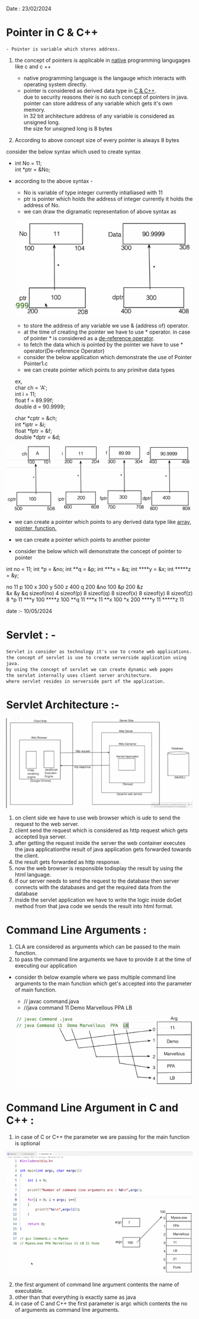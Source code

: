 Date : 23/02/2024


# Pointer in C & C++
    - Pointer is variable which stores address.

1) the concept of pointers is applicable in <u>native</u> programming langugages like c and c ++ 
    - native programming language is the langauge which interacts with operating system directly.
    - pointer is considered as derived data type in <u>C & C++</u>.<br>
    due to security reasons their is no such concept of pointers in java.<br> 
     pointer can store address of any variable which gets it's own memory.<br>
     in 32 bit architecture address of any variable is considered as unsigned long.<br>
     the size for unsigned long is 8 bytes

2) According to above concept size of every pointer is always 8 bytes 

consider the below syntax which used to create syntax

- int No = 11; <br>
 int *ptr = &No;
- according to the above syntax -
    - No is variable of type integer currently intialliased with 11
    - ptr is pointer which holds the address of integer currently it holds the address of No.
    - we can draw the digramatic representation of above syntax as

    ![alt text](image.png)
    - to store the address of any variable we use & (address of) operator.
    - at the time of creating the pointer we have to use * operator. in case of pointer * is considered as a <u> de-reference operator</u>.
    - to fetch the data which is pointed by the pointer we have to use * operator(De-reference Operator)
    - consider the below application which demonstrate the use of Pointer
    Pointer1.c
    - we can create pointer which points to any  primitve data types
    
    ex,<br>
    char ch = 'A';<br>
    int i = 11;<br>
    float f = 89.99f;<br>
    double d = 90.9999;<br>

    char *cptr = &ch;<br>
    int *iptr = &i;<br>
    float *fptr = &f;<br>
    double *dptr = &d;<br>

![alt text](image-1.png)

- we can create a pointer which points to any derived data type like <u> array, pointer, function.</u>

- we can create a pointer which points to another pointer 

- consider the below  which will demonstrate the concept of pointer to pointer

int no = 11;
int *p = &no;
int **q = &p;
int ***x = &q;
int ****y = &x;
int *****z = &y;



no              11
p               100
x               300
y               500
z               400
q               200
&no             100
&p              200
&z              
&x
&y
&q
sizeof(no)      4
sizeof(p)       8
sizeof(q)       8
sizeof(x)       8
sizeof(y)       8
sizeof(z)       8
*p              11
***y            100
****z           100
**q             11 
***x            11
**x             100
*x              200
****y           11
*****z          11

date :- 10/05/2024

# Servlet : -
    Servlet is consider as technology it's use to create web applications.
    the concept of servlet is use to create serverside application using java.
    by using the concept of servlet we can create dynamic web pages 
    the servlet internally uses client server architecture.
    where servlet resides in serverside part of the application.

# Servlet Architecture :-

![alt text](image-2.png)

1.    on client side we have to use web browser which is ude to send the request to the web server.
2.    client send the request which is considered as http request which gets accepted bya server.
3.   after getting the request inside the server the web container executes the java applicationthe result of java application gets forwarded towards the client.
4.    the result gets forwarded as http response.
5.    now the web browser is responsible todisplay the result by using the html language.
6.    if our server needs to send the request to the database then server connects with the databases and get the required data from the database 
7.    inside the servlet application we have to write the logic inside doGet method from that java code we sends the result into html format.

# Command Line Arguments :
1. CLA are considered as arguments which can be passed to the main function.
2. to pass the command line arguments we have to provide it at the time of executing our application 

- consider th below example where we pass multiple command line arguments to the main function which get's accepted into the parameter of main function.

    - // javac command.java
    - //java command 11 Demo Marvellous PPA LB

    ![alt text](image-3.png)

# Command Line Argument in C and C++ :

1. in case of C or C++ the parameter we are passing for the main function is optional 

![alt text](image-4.png)

2. the first argument of command line argument contents the name of executable.
3. other than that everything is exactly same as java 
4. in case of C and C++ the first parameter is argc which contents the no of arguments as command line arguments.


